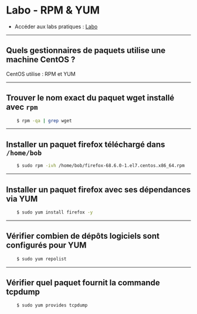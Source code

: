 # Labo - RPM & YUM

- Accéder aux labs pratiques : [Labo](https://kodekloud.com/free-labs/linux/yum-and-rpm)

---

## Quels gestionnaires de paquets utilise une machine CentOS ?
CentOS utilise :  RPM et YUM

---

## Trouver le nom exact du paquet **wget** installé avec `rpm`
```bash
    $ rpm -qa | grep wget
```
---

## Installer un paquet **firefox** téléchargé dans `/home/bob`  
```bash
    $ sudo rpm -ivh /home/bob/firefox-68.6.0-1.el7.centos.x86_64.rpm
```
---

## Installer un paquet **firefox** avec ses dépendances via YUM
```bash
    $ sudo yum install firefox -y
```
---

## Vérifier combien de dépôts logiciels sont configurés pour YUM
```bash
    $ sudo yum repolist
```
---

## Vérifier quel paquet fournit la commande **tcpdump**
```bash
    $ sudo yum provides tcpdump
```
